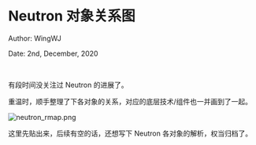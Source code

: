 # Neutron 对象关系图

Author: WingWJ

Date: 2nd, December, 2020

<br/>

有段时间没关注过 Neutron 的进展了。

重温时，顺手整理了下各对象的关系，对应的底层技术/组件也一并画到了一起。

<img src="https://s3.ax1x.com/2020/12/02/DImza6.png" alt="neutron_rmap.png" style="zoom:100%;" />

这里先贴出来，后续有空的话，还想写下 Neutron 各对象的解析，权当归档了。